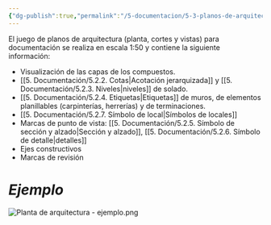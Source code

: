 ```yaml
---
{"dg-publish":true,"permalink":"/5-documentacion/5-3-planos-de-arquitectura/","created":"2024-12-27T14:36:14.786-03:00","updated":"2025-01-28T19:22:49.349-03:00"}
---
```


El juego de planos de arquitectura (planta, cortes y vistas) para documentación se realiza en escala 1:50 y contiene la siguiente información:
- Visualización de las capas de los compuestos.
- [[5. Documentación/5.2.2. Cotas\|Acotación jerarquizada]] y [[5. Documentación/5.2.3. Niveles\|niveles]] de solado.
- [[5. Documentación/5.2.4. Etiquetas\|Etiquetas]] de muros, de elementos planillables (carpinterías, herrerías) y de terminaciones.
- [[5. Documentación/5.2.7. Símbolo de local\|Símbolos de locales]]
- Marcas de punto de vista: [[5. Documentación/5.2.5. Símbolo de sección y alzado\|Sección y alzado]], [[5. Documentación/5.2.6. Símbolo de detalle\|detalles]]
- Ejes constructivos
- Marcas de revisión

# *Ejemplo*
![Planta de arquitectura - ejemplo.png](/img/user/1000.%20Assets/1000.%20Im%C3%A1genes/Planta%20de%20arquitectura%20-%20ejemplo.png)